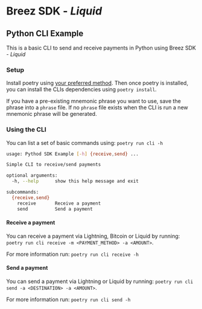 # Breez SDK - *Liquid* 
## Python CLI Example

This is a basic CLI to send and receive payments in Python using Breez SDK - *Liquid*

### Setup

Install poetry using [your preferred method](https://python-poetry.org/docs/#installation). Then once poetry is installed, you can install the CLIs dependencies using `poetry install`.

If you have a pre-existing mnemonic phrase you want to use, save the phrase into a `phrase` file. If no `phrase` file exists when the CLI is run a new mnemonic phrase will be generated.

### Using the CLI

You can list a set of basic commands using: `poetry run cli -h`
```bash
usage: Pythod SDK Example [-h] {receive,send} ...

Simple CLI to receive/send payments

optional arguments:
  -h, --help      show this help message and exit

subcommands:
  {receive,send}
    receive       Receive a payment
    send          Send a payment
```

#### Receive a payment
You can receive a payment via Lightning, Bitcoin or Liquid by running: 
`poetry run cli receive -m <PAYMENT_METHOD> -a <AMOUNT>`. 

For more information run: `poetry run cli receive -h`

#### Send a payment
You can send a payment via Lightning or Liquid by running: 
`poetry run cli send -a <DESTINATION> -a <AMOUNT>`. 

For more information run: `poetry run cli send -h`